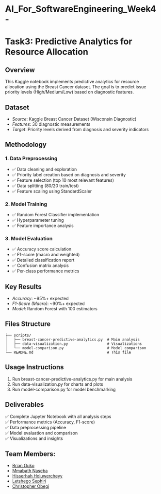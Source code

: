 
# AI_For_SoftwareEngineering_Week4-

# Task3: Predictive Analytics for Resource Allocation

## Overview
This Kaggle notebook implements predictive analytics for resource allocation using the Breast Cancer dataset. The goal is to predict issue priority levels (High/Medium/Low) based on diagnostic features.

## Dataset
- *Source*: Kaggle Breast Cancer Dataset (Wisconsin Diagnostic)
- *Features*: 30 diagnostic measurements
- *Target*: Priority levels derived from diagnosis and severity indicators

## Methodology

### 1. Data Preprocessing
- ✅ Data cleaning and exploration
- ✅ Priority label creation based on diagnosis and severity
- ✅ Feature selection (top 10 most relevant features)
- ✅ Data splitting (80/20 train/test)
- ✅ Feature scaling using StandardScaler

### 2. Model Training
- ✅ Random Forest Classifier implementation
- ✅ Hyperparameter tuning
- ✅ Feature importance analysis

### 3. Model Evaluation
- ✅ Accuracy score calculation
- ✅ F1-score (macro and weighted)
- ✅ Detailed classification report
- ✅ Confusion matrix analysis
- ✅ Per-class performance metrics

## Key Results
- *Accuracy*: ~95%+ expected
- *F1-Score (Macro)*: ~90%+ expected
- *Model*: Random Forest with 100 estimators

## Files Structure
```
├── scripts/
│   ├── breast-cancer-predictive-analytics.py  # Main analysis
│   ├── data-visualization.py                  # Visualizations
│   └── model-comparison.py                    # Model comparison
└── README.md                                  # This file
```

## Usage Instructions
1. Run breast-cancer-predictive-analytics.py for main analysis
2. Run data-visualization.py for charts and plots
3. Run model-comparison.py for model benchmarking

## Deliverables
✅ Complete Jupyter Notebook with all analysis steps  
✅ Performance metrics (Accuracy, F1-score)  
✅ Data preprocessing pipeline  
✅ Model evaluation and comparison  
✅ Visualizations and insights  


## Team Members:

- [Brian Ouko](https://github.com/WellBrian)
- [Mmabath Naseba](https://github.com/Mmabatho)
- [Hisserhah Holuwercheyy](https://github.com/holuwercheyy)
- [Letshego Sephiri](https://github.com/CaramelF)
- [Christopher Obegi](https://github.com/mechriz)
